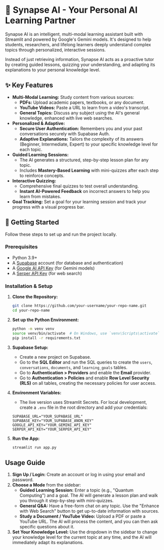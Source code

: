 # 🧠 Synapse AI - Your Personal AI Learning Partner

Synapse AI is an intelligent, multi-modal learning assistant built with Streamlit and powered by Google's Gemini models. It's designed to help students, researchers, and lifelong learners deeply understand complex topics through personalized, interactive sessions.

Instead of just retrieving information, Synapse AI acts as a proactive tutor by creating guided lessons, quizzing your understanding, and adapting its explanations to your personal knowledge level.

## ✨ Key Features

  * **Multi-Modal Learning:** Study content from various sources:
      * **PDFs:** Upload academic papers, textbooks, or any document.
      * **YouTube Videos:** Paste a URL to learn from a video's transcript.
      * **General Topics:** Discuss any subject using the AI's general knowledge, enhanced with live web searches.
  * **Personalized & Adaptive:**
      * **Secure User Authentication:** Remembers you and your past conversations securely with Supabase Auth.
      * **Adaptive Explanations:** Tailors the complexity of its answers (Beginner, Intermediate, Expert) to your specific knowledge level for each topic.
  * **Guided Learning Sessions:**
      * The AI generates a structured, step-by-step lesson plan for any topic.
      * Includes **Mastery-Based Learning** with mini-quizzes after each step to reinforce concepts.
  * **Interactive Quizzing:**
      * Comprehensive final quizzes to test overall understanding.
      * **Instant AI-Powered Feedback** on incorrect answers to help you learn from mistakes.
  * **Goal Tracking:** Set a goal for your learning session and track your progress with a visual progress bar.

## 🚀 Getting Started

Follow these steps to set up and run the project locally.

### Prerequisites

  * Python 3.9+
  * A [Supabase](https://supabase.com/) account (for database and authentication)
  * A [Google AI API Key](https://aistudio.google.com/) (for Gemini models)
  * A [Serper API Key](https://serper.dev/) (for web search)

### Installation & Setup

1.  **Clone the Repository:**

    ```bash
    git clone https://github.com/your-username/your-repo-name.git
    cd your-repo-name
    ```

2.  **Set up the Python Environment:**

    ```bash
    python -m venv venv
    source venv/bin/activate  # On Windows, use `venv\Scripts\activate`
    pip install -r requirements.txt
    ```

3.  **Supabase Setup:**

      * Create a new project on Supabase.
      * Go to the **SQL Editor** and run the SQL queries to create the `users`, `conversations`, `documents`, and `learning_goals` tables.
      * Go to **Authentication \> Providers** and enable the **Email** provider.
      * Go to **Authentication \> Policies** and enable **Row Level Security (RLS)** on all tables, creating the necessary policies for user access.

4.  **Environment Variables:**

      * The live version uses Streamlit Secrets. For local development, create a `.env` file in the root directory and add your credentials:

    <!-- end list -->

    ```
    SUPABASE_URL="YOUR_SUPABASE_URL"
    SUPABASE_KEY="YOUR_SUPABASE_ANON_KEY"
    GOOGLE_API_KEY="YOUR_GEMINI_API_KEY"
    SERPER_API_KEY="YOUR_SERPER_API_KEY"
    ```

5.  **Run the App:**

    ```bash
    streamlit run app.py
    ```

## Usage Guide

1.  **Sign Up / Login:** Create an account or log in using your email and password.
2.  **Choose a Mode** from the sidebar:
      * **Guided Learning Session:** Enter a topic (e.g., "Quantum Computing") and a goal. The AI will generate a lesson plan and walk you through it step-by-step with mini-quizzes.
      * **General Q\&A:** Have a free-form chat on any topic. Use the "Enhance with Web Search" button to get up-to-date information with sources.
      * **Study a Document / YouTube Video:** Upload a PDF or paste a YouTube URL. The AI will process the content, and you can then ask specific questions about it.
3.  **Set Your Knowledge Level:** Use the dropdown in the sidebar to change your knowledge level for the current topic at any time, and the AI will immediately adapt its explanations.
